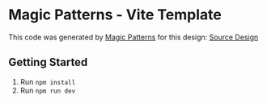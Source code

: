 # Magic Patterns - Vite Template

This code was generated by [Magic Patterns](https://magicpatterns.com) for this design: [Source Design](https://magicpatterns.com/c/ugbrzfomtnzstlv6qbb9uc)

## Getting Started

1. Run `npm install`
2. Run `npm run dev`
